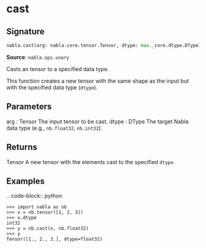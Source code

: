# cast

## Signature

```python
nabla.cast(arg: nabla.core.tensor.Tensor, dtype: max._core.dtype.DType) -> nabla.core.tensor.Tensor
```

**Source**: `nabla.ops.unary`

Casts an tensor to a specified data type.

This function creates a new tensor with the same shape as the input but
with the specified data type (`dtype`).

Parameters
----------
arg : Tensor
    The input tensor to be cast.
dtype : DType
    The target Nabla data type (e.g., `nb.float32`, `nb.int32`).

Returns
-------
Tensor
    A new tensor with the elements cast to the specified `dtype`.

Examples
--------

.. code-block:: python

    >>> import nabla as nb
    >>> x = nb.tensor([1, 2, 3])
    >>> x.dtype
    int32
    >>> y = nb.cast(x, nb.float32)
    >>> y
    Tensor([1., 2., 3.], dtype=float32)

